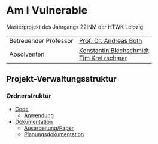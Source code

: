 # Am I Vulnerable
Masterprojekt des Jahrgangs 22INM der HTWK Leipzig

<table style="width: 100%">
    <tr>
        <td>Betreuender Professor</td>
        <td><a href="mailto:andreas.both@htwk-leipzig.de">Prof. Dr. Andreas Both</a></td>
    </tr>
    <tr>
        <td>Absolventen</td>
        <td>
            <a href="mailto:konstantin.blechschmidt@htwk-leipzig.de">Konstantin Blechschmidt</a><br>
            <a href="mailto:tim_michael.kretzschmar@htwk-leipzig.de">Tim Kretzschmar</a>
        </td>
    </tr>
</table>

## Projekt-Verwaltungsstruktur
### Ordnerstruktur
- [Code](code/)
    - [Anwendung](code/AmIVulnerable/)
- [Dokumentation](documentation/)
    - [Ausarbeitung/Paper](documentation/latex/)
    - [Planungsdokumentation](documentation/planning/)
